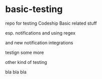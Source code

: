 # basic-testing
repo for testing Codeship Basic related stuff

esp. notifications and using regex

and new notification integrations

testign some more

other kind of testing

bla bla bla
